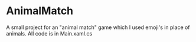 # AnimalMatch
A small project for an "animal match" game which I used emoji's in place of animals.
All code is in Main.xaml.cs
